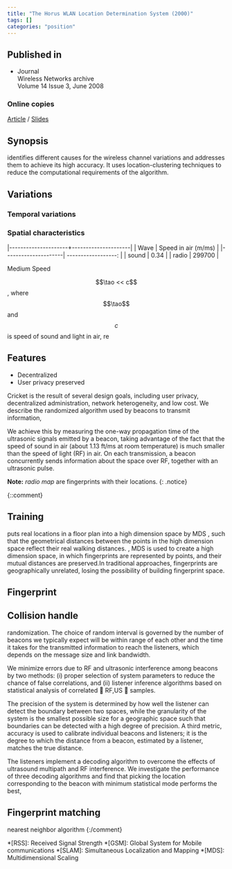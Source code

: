 ```yaml
---
title: "The Horus WLAN Location Determination System (2000)"
tags: []
categories: "position"
---
```


## Published in
- Journal  
Wireless Networks archive  
Volume 14 Issue 3, June 2008 

### Online copies
[Article][article_link]
/
[Slides](http://www0.cs.ucl.ac.uk/staff/B.Karp/gz06/s2009/gz06_s2009_groupA.pdf)

## Synopsis

identifies different causes for the wireless channel variations and addresses them to achieve its high accuracy. It
uses location-clustering techniques to reduce the computational requirements of the algorithm.

## Variations

### Temporal variations


### Spatial characteristics


|---------------------+---------------------|
| Wave                | Speed in air (m/ms) |
|---------------------| ------------------: |
| sound               | 0.34    |
| radio               | 299700  |


Medium Speed

$$\tao << c$$, where $$\tao$$ and $$c$$ is speed of sound and light in air, re


## Features
- Decentralized
- User privacy preserved

Cricket is the result of several design goals, including
user privacy, decentralized administration, network heterogeneity,
and low cost. We describe
the randomized algorithm used by beacons to transmit information,

We achieve this by measuring the one-way propagation
time of the ultrasonic signals emitted by a beacon, taking advantage
of the fact that the speed of sound in air (about 1.13 ft/ms at
room temperature) is much smaller than the speed of light (RF) in
air. On each transmission, a beacon concurrently sends information
about the space over RF, together with an ultrasonic pulse.

**Note:** *radio map* are fingerprints with their locations.
{: .notice}

{::comment}
## Training
puts real locations in a floor plan into a high dimension space by MDS , such that the geometrical distances between the points in the high dimension space reflect
their real walking distances. , MDS is used to create a high dimension space, in which fingerprints are represented by points,
and their mutual distances are preserved.In traditional approaches, fingerprints are geographically unrelated, losing
the possibility of building fingerprint space.

## Fingerprint

## Collision handle
randomization.
The choice of random interval
is governed by the number of beacons we typically expect
will be within range of each other and the time it takes for the
transmitted information to reach the listeners, which depends on
the message size and link bandwidth.

We minimize errors due to RF and ultrasonic interference among
beacons by two methods: (i) proper selection of system parameters
to reduce the chance of false correlations, and (ii) listener inference
algorithms based on statistical analysis of correlated 􀀀 RF,US

samples.

The precision of the system
is determined by how well the listener can detect the boundary between
two spaces, while the granularity of the system is the smallest
possible size for a geographic space such that boundaries can be
detected with a high degree of precision. A third metric, accuracy is
used to calibrate individual beacons and listeners; it is the degree to
which the distance from a beacon, estimated by a listener, matches
the true distance.

The listeners implement a decoding
algorithm to overcome the effects of ultrasound multipath
and RF interference. We investigate the performance of three decoding
algorithms and find that picking the location corresponding
to the beacon with minimum statistical mode performs the best,

## Fingerprint matching
nearest neighbor algorithm
{:/comment}

[article_link]: http://nms.lcs.mit.edu/papers/cricket.pdf

*[RSS]: Received Signal Strength
*[GSM]: Global System for Mobile communications
*[SLAM]: Simultaneous Localization and Mapping
*[MDS]: Multidimensional Scaling